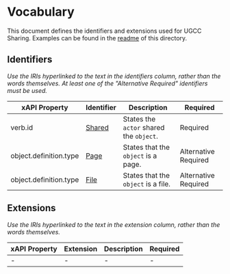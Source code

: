 # Vocabulary
This document defines the identifiers and extensions used for UGCC Sharing. Examples can be found in the [readme](readme.md) of this directory.

## Identifiers
*Use the IRIs hyperlinked to the text in the identifiers column, rather than the words themselves. At least one of the "Alternative Required" identifiers must be used.*

xAPI Property | Identifier | Description | Required
--- | --- | --- | ---
verb.id | [Shared](http://activitystrea.ms/schema/1.0/share) | States the `actor` shared the `object`. | Required
object.definition.type | [Page](http://activitystrea.ms/schema/1.0/page) | States that the `object` is a page. | Alternative Required
object.definition.type | [File](http://activitystrea.ms/schema/1.0/file) | States that the `object` is a file. | Alternative Required

## Extensions
*Use the IRIs hyperlinked to the text in the extension column, rather than the words themselves.*

xAPI Property | Extension | Description | Required
--- | --- | --- | ---
- | - | - | -
